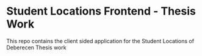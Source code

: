 # Student Locations Frontend - Thesis Work

This repo contains the client sided application for the Student Locations of Deberecen Thesis work